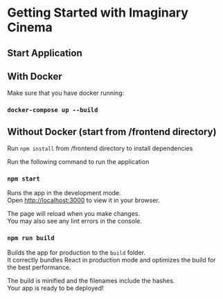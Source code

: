 # Getting Started with Imaginary Cinema

## Start Application
## With Docker

Make sure that you have docker running:

### `docker-compose up --build`

## Without Docker (start from /frontend directory)
Run `npm install` from /frontend directory to install dependencies

Run the following command to run the application
### `npm start`

Runs the app in the development mode.\
Open [http://localhost:3000](http://localhost:3000) to view it in your browser.

The page will reload when you make changes.\
You may also see any lint errors in the console.

### `npm run build`

Builds the app for production to the `build` folder.\
It correctly bundles React in production mode and optimizes the build for the best performance.

The build is minified and the filenames include the hashes.\
Your app is ready to be deployed!
